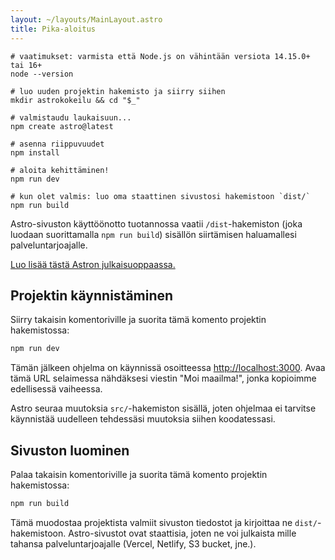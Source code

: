 ```yaml
---
layout: ~/layouts/MainLayout.astro
title: Pika-aloitus
---
```


```shell
# vaatimukset: varmista että Node.js on vähintään versiota 14.15.0+ tai 16+
node --version

# luo uuden projektin hakemisto ja siirry siihen
mkdir astrokokeilu && cd "$_"

# valmistaudu laukaisuun...
npm create astro@latest

# asenna riippuvuudet
npm install

# aloita kehittäminen!
npm run dev
```

```shell
# kun olet valmis: luo oma staattinen sivustosi hakemistoon `dist/`
npm run build
```

Astro-sivuston käyttöönotto tuotannossa vaatii `/dist`-hakemiston (joka luodaan suorittamalla `npm run build`) sisällön siirtämisen haluamallesi palveluntarjoajalle.

[Luo lisää tästä Astron julkaisuoppaassa.](/guides/deploy)

## Projektin käynnistäminen

Siirry takaisin komentoriville ja suorita tämä komento projektin hakemistossa:

```bash
npm run dev
```

Tämän jälkeen ohjelma on käynnissä osoitteessa [http://localhost:3000](http://localhost:3000). Avaa tämä URL selaimessa nähdäksesi viestin "Moi maailma!", jonka kopioimme edellisessä vaiheessa.

Astro seuraa muutoksia `src/`-hakemiston sisällä, joten ohjelmaa ei tarvitse käynnistää uudelleen tehdessäsi muutoksia siihen koodatessasi.

## Sivuston luominen

Palaa takaisin komentoriville ja suorita tämä komento projektin hakemistossa:

```bash
npm run build
```

Tämä muodostaa projektista valmiit sivuston tiedostot ja kirjoittaa ne `dist/`-hakemistoon. Astro-sivustot ovat staattisia, joten ne voi julkaista mille tahansa palveluntarjoajalle (Vercel, Netlify, S3 bucket, jne.).
